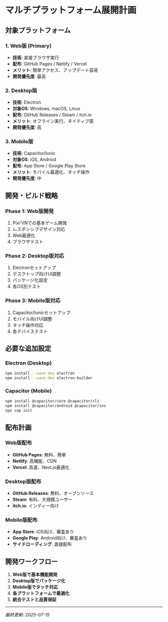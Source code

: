 # マルチプラットフォーム展開計画

## 対象プラットフォーム

### 1. Web版 (Primary)
- **技術**: 直接ブラウザ実行
- **配布**: GitHub Pages / Netlify / Vercel
- **メリット**: 簡単アクセス、アップデート容易
- **開発優先度**: 最高

### 2. Desktop版
- **技術**: Electron
- **対象OS**: Windows, macOS, Linux
- **配布**: GitHub Releases / Steam / itch.io
- **メリット**: オフライン実行、ネイティブ感
- **開発優先度**: 高

### 3. Mobile版
- **技術**: Capacitor/Ionic
- **対象OS**: iOS, Android
- **配布**: App Store / Google Play Store
- **メリット**: モバイル最適化、タッチ操作
- **開発優先度**: 中

## 開発・ビルド戦略

### Phase 1: Web版開発
1. Pixi'VNでの基本ゲーム開発
2. レスポンシブデザイン対応
3. Web最適化
4. ブラウザテスト

### Phase 2: Desktop版対応
1. Electronセットアップ
2. デスクトップ向けUI調整
3. パッケージ化設定
4. 各OS別テスト

### Phase 3: Mobile版対応
1. Capacitor/Ionicセットアップ
2. モバイル向けUI調整
3. タッチ操作対応
4. 各デバイステスト

## 必要な追加設定

### Electron (Desktop)
```bash
npm install --save-dev electron
npm install --save-dev electron-builder
```

### Capacitor (Mobile)
```bash
npm install @capacitor/core @capacitor/cli
npm install @capacitor/android @capacitor/ios
npx cap init
```

## 配布計画

### Web版配布
- **GitHub Pages**: 無料、簡単
- **Netlify**: 高機能、CDN
- **Vercel**: 高速、Next.js最適化

### Desktop版配布
- **GitHub Releases**: 無料、オープンソース
- **Steam**: 有料、大規模ユーザー
- **itch.io**: インディー向け

### Mobile版配布
- **App Store**: iOS向け、審査あり
- **Google Play**: Android向け、審査あり
- **サイドローディング**: 直接配布

## 開発ワークフロー

1. **Web版で基本機能開発**
2. **Desktop版でパッケージ化**
3. **Mobile版でタッチ対応**
4. **各プラットフォームで最適化**
5. **統合テストと品質保証**

---
*最終更新: 2025-07-15*